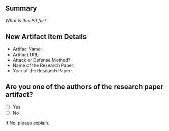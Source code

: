 ## Summary
_What is this PR for?_

## New Artifact Item Details
* Artifac Name: 
* Artifact URL:
* Attack or Defense Method?
* Name of the Research Paper:
* Year of the Research Paper:

## Are you one of the authors of the research paper artifact?
* [ ] Yes
* [ ] No

If No, please explain.

